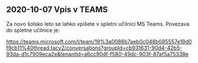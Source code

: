 ## 2020-10-07 Vpis v TEAMS

Za novo šolsko leto se lahko vpišete v spletni učilnici MS Teams. Povezava do spletne učilnice je:

https://teams.microsoft.com/l/team/19%3a0086b7aeb0c048b085557e19d0f9cb11%40thread.tacv2/conversations?groupId=cb931631-90d4-42b5-93da-d1c7909eca2e&tenantId=a6cc90df-f580-49dc-903f-87af5a75338e

